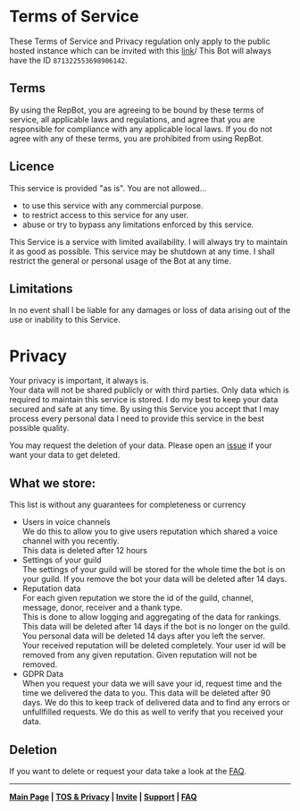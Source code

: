 # Terms of Service

These Terms of Service and Privacy regulation only apply to the public hosted instance which can be invited with this
[link](https://discord.com/api/oauth2/authorize?client_id=871322553698906142&permissions=1342532672&scope=bot%20applications.commands)/
This Bot will always have the ID `871322553698906142`.

## Terms

By using the RepBot, you are agreeing to be bound by these terms of service, all applicable laws and regulations, and
agree that you are responsible for compliance with any applicable local laws. If you do not agree with any of these
terms, you are prohibited from using RepBot.

## Licence

This service is provided "as is". You are not allowed...

- to use this service with any commercial purpose.
- to restrict access to this service for any user.
- abuse or try to bypass any limitations enforced by this service.

This Service is a service with limited availability. I will always try to maintain it as good as possible. This service
may be shutdown at any time. I shall restrict the general or personal usage of the Bot at any time.

## Limitations

In no event shall I be liable for any damages or loss of data arising out of the use or inability to this Service.

# Privacy

Your privacy is important, it always is.\
Your data will not be shared publicly or with third parties. Only data which is required to maintain this service is
stored. I do my best to keep your data secured and safe at any time. By using this Service you accept that I may process
every personal data I need to provide this service in the best possible quality.

You may request the deletion of your data. Please open
an [issue](https://github.com/RainbowDashLabs/reputation-bot/issues) if your want your data to get deleted.

## What we store:

This list is without any guarantees for completeness or currency

- Users in voice channels\
  We do this to allow you to give users reputation which shared a voice channel with you recently.\
  This data is deleted after 12 hours
- Settings of your guild\
  The settings of your guild will be stored for the whole time the bot is on your guild. If you remove the bot your data
  will be deleted after 14 days.
- Reputation data\
  For each given reputation we store the id of the guild, channel, message, donor, receiver and a thank type.\
  This is done to allow logging and aggregating of the data for rankings.\
  This data will be deleted after 14 days if the bot is no longer on the guild.\
  You personal data will be deleted 14 days after you left the server.\
  Your received reputation will be deleted completely. Your user id will be removed from any given reputation. Given
  reputation will not be removed.
- GDPR Data\
  When you request your data we will save your id, request time and the time we delivered the data to you. This data
  will be deleted after 90 days. We do this to keep track of delivered data and to find any errors or unfullfilled
  requests. We do this as well to verify that you received your data.

## Deletion

If you want to delete or request your data take a look at
the [FAQ](https://rainbowdashlabs.github.io/reputation-bot/faq).
  
---
**[Main Page](https://rainbowdashlabs.github.io/reputation-bot/)
| [TOS & Privacy](https://rainbowdashlabs.github.io/reputation-bot/tos-privacy)
| [Invite](https://discord.com/api/oauth2/authorize?client_id=871322553698906142&permissions=1342532672&scope=bot%20applications.commands)
| [Support](https://discord.gg/5DrGmz7pHj) | [FAQ](https://rainbowdashlabs.github.io/reputation-bot/faq)**
